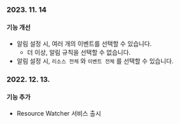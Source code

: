 ### 2023. 11. 14
#### 기능 개선 
* 알림 설정 시, 여러 개의 이벤트를 선택할 수 있습니다.
  * 더 이상, 알림 규칙을 선택할 수 없습니다.
* 알림 설정 시, `리소스 전체` 와 `이벤트 전체` 를 선택할 수 있습니다.

### 2022. 12. 13.
#### 기능 추가

* Resource Watcher 서비스 출시